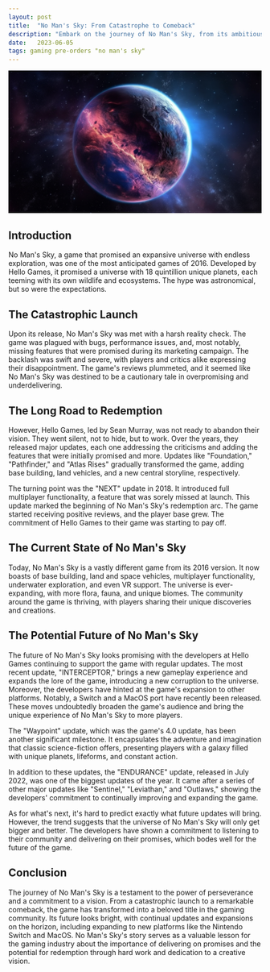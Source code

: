 ```yaml
---
layout: post
title:  "No Man's Sky: From Catastrophe to Comeback"
description: "Embark on the journey of No Man's Sky, from its ambitious launch to its redemption story. Explore the game's evolution and its impact on the gaming industry."
date:   2023-06-05
tags: gaming pre-orders "no man's sky"
---
```


![An beautiful exloplanet](/assets/nms.png)

## Introduction

No Man's Sky, a game that promised an expansive universe with endless exploration, was one of the most anticipated games of 2016. Developed by Hello Games, it promised a universe with 18 quintillion unique planets, each teeming with its own wildlife and ecosystems. The hype was astronomical, but so were the expectations.

## The Catastrophic Launch

Upon its release, No Man's Sky was met with a harsh reality check. The game was plagued with bugs, performance issues, and, most notably, missing features that were promised during its marketing campaign. The backlash was swift and severe, with players and critics alike expressing their disappointment. The game's reviews plummeted, and it seemed like No Man's Sky was destined to be a cautionary tale in overpromising and underdelivering.

## The Long Road to Redemption

However, Hello Games, led by Sean Murray, was not ready to abandon their vision. They went silent, not to hide, but to work. Over the years, they released major updates, each one addressing the criticisms and adding the features that were initially promised and more. Updates like "Foundation," "Pathfinder," and "Atlas Rises" gradually transformed the game, adding base building, land vehicles, and a new central storyline, respectively.

The turning point was the "NEXT" update in 2018. It introduced full multiplayer functionality, a feature that was sorely missed at launch. This update marked the beginning of No Man's Sky's redemption arc. The game started receiving positive reviews, and the player base grew. The commitment of Hello Games to their game was starting to pay off.

## The Current State of No Man's Sky

Today, No Man's Sky is a vastly different game from its 2016 version. It now boasts of base building, land and space vehicles, multiplayer functionality, underwater exploration, and even VR support. The universe is ever-expanding, with more flora, fauna, and unique biomes. The community around the game is thriving, with players sharing their unique discoveries and creations.

## The Potential Future of No Man's Sky

The future of No Man's Sky looks promising with the developers at Hello Games continuing to support the game with regular updates. The most recent update, "INTERCEPTOR," brings a new gameplay experience and expands the lore of the game, introducing a new corruption to the universe. Moreover, the developers have hinted at the game's expansion to other platforms. Notably, a Switch and a MacOS port have recently been released. These moves undoubtedly broaden the game's audience and bring the unique experience of No Man's Sky to more players. 

The "Waypoint" update, which was the game's 4.0 update, has been another significant milestone. It encapsulates the adventure and imagination that classic science-fiction offers, presenting players with a galaxy filled with unique planets, lifeforms, and constant action.

In addition to these updates, the "ENDURANCE" update, released in July 2022, was one of the biggest updates of the year. It came after a series of other major updates like "Sentinel," "Leviathan," and "Outlaws," showing the developers' commitment to continually improving and expanding the game.

As for what's next, it's hard to predict exactly what future updates will bring. However, the trend suggests that the universe of No Man's Sky will only get bigger and better. The developers have shown a commitment to listening to their community and delivering on their promises, which bodes well for the future of the game.

## Conclusion

The journey of No Man's Sky is a testament to the power of perseverance and a commitment to a vision. From a catastrophic launch to a remarkable comeback, the game has transformed into a beloved title in the gaming community. Its future looks bright, with continual updates and expansions on the horizon, including expanding to new platforms like the Nintendo Switch and MacOS. No Man's Sky's story serves as a valuable lesson for the gaming industry about the importance of delivering on promises and the potential for redemption through hard work and dedication to a creative vision.
